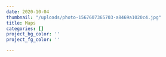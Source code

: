 ```yaml
---
date: 2020-10-04
thumbnail: "/uploads/photo-1567607365703-a8469a1020c4.jpg"
title: Maps
categories: []
project_bg_color: ''
project_fg_color: ''

---
```

